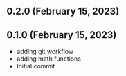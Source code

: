 ## 0.2.0 (February 15, 2023)


## 0.1.0 (February 15, 2023)
  - adding git workflow
  - adding math functions
  - Initial commit

